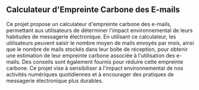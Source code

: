 ## Calculateur d'Empreinte Carbone des E-mails

Ce projet propose un calculateur d'empreinte carbone des e-mails, permettant aux utilisateurs de déterminer l'impact environnemental de leurs habitudes de messagerie électronique. En utilisant ce calculateur, les utilisateurs peuvent saisir le nombre moyen de mails envoyés par mois, ainsi que le nombre de mails stockés dans leur boîte de réception, pour obtenir une estimation de leur empreinte carbone associée à l'utilisation des e-mails. Des conseils sont également fournis pour réduire cette empreinte carbone.
Ce projet vise à sensibiliser à l'impact environnemental de nos activités numériques quotidiennes et à encourager des pratiques de messagerie électronique plus durables.
